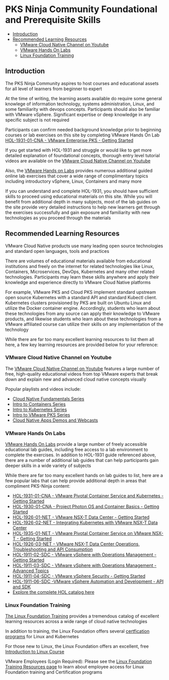 # PKS Ninja Community Foundational and Prerequisite Skills

- [Introduction]()
- [Recommended Learning Resources]()
  - [VMware Cloud Native Channel on Youtube]()
  - [VMware Hands On Labs]()
  - [Linux Foundation Training]()

## Introduction

The PKS Ninja Community aspires to host courses and educational assets for all level of learners from beginner to expert

At the time of writing, the learning assets available do require some general knowlege of information technology, systems administration, Linux, and some familiarity with devops concepts. Participants should also be familiar with VMware vSphere. Significant expertise or deep knowledge in any specific subject is not required

Participants can confirm needed background knowledge prior to beginning courses or lab exercises on this site by completing VMware Hands On Lab [HOL-1931-01-CNA - VMware Enterprise PKS - Getting Started](https://labs.hol.vmware.com/HOL/catalogs/catalog/874)

If you get started with HOL-1931 and struggle or would like to get more detailed explanation of foundational concepts, thorough entry level tutorial videos are available on the [VMware Cloud Native Channel on Youtube]() 

Also, the [VMware Hands on Labs]() provides numerous additional guided online lab exercises that cover a wide range of complimentary topics including introductory vSphere, Linux, Containers and many more

If you can understand and complete HOL-1931, you should have sufficient skills to proceed using educational materials on this site. While you will benefit from additional depth in many subjects, most of the lab guides on the site provide very detailed instructions to help new learners get through the exercises successfully and gain exposure and familiarity with new technologies as you proceed through the materials

## Recommended Learning Resources

VMware Cloud Native products use many leading open source technologies and standard open languages, tools and practices

There are volumes of educational materials available from educational institutions and freely on the internet for related technologies like Linux, Containers, Microservices, DevOps, Kubernetes and many other related technologies. Participants may learn these skills anywhere and apply their knowledge and experience directly to VMware Cloud Native platforms 

For example, VMware PKS and Cloud PKS implement standard upstream open source Kubernetes with a standard API and standard Kubectl client. Kubernetes clusters provisioned by PKS are built on Ubuntu Linux and utilize the Docker container engine. Accordingly, students who learn about these technologies from any source can apply their knowledge to VMware products, and likewise students who learn about these technologies from a VMware affiliated course can utilize their skills on any implementation of the technology

While there are far too many excellent learning resources to list them all here, a few key learning resources are provided below for your reference:

### VMware Cloud Native Channel on Youtube

The [VMware Cloud Native Channel on Youtube](https://www.youtube.com/channel/UCdkGV51Nu0unDNT58bHt9bg) features a large number of free, high-quality educational videos from top VMware experts that break down and explain new and advanced cloud native concepts visually

Popular playlists and videos include: 

- [Cloud Native Fundamentals Series](https://www.youtube.com/playlist?list=PL7bmigfV0EqQBOvECgGv1ZVavPxDJYKCL)
- [Intro to Containers Series](https://www.youtube.com/playlist?list=PL7bmigfV0EqQt5_pBPQ8tsZjI1w68-e0H)
- [Intro to Kubernetes Series](https://www.youtube.com/playlist?list=PL7bmigfV0EqQw4WnD0wF-SRBYttCFeBbF)
- [Intro to VMware PKS Series](https://www.youtube.com/playlist?list=PL7bmigfV0EqQErnfLXSI2yEUGRN6FOK_o)
- [Cloud Native Apps Demos and Webcasts](https://www.youtube.com/playlist?list=PL7bmigfV0EqQzsvOcT8KYfulg-lpNsooC)

### VMware Hands On Labs

[VMware Hands On Labs](https://communities.vmware.com/community/vmtn/resources/how) provide a large number of freely accessible educational lab guides, including free access to a lab environment to complete the exercises. In addition to HOL-1931 guide referenced above, there are a number of additional lab guides that can help participants gain deeper skills in a wide variety of subjects

While there are far too many excellent hands on lab guides to list, here are a few popular labs that can help provide additional depth in areas that compliment PKS-Ninja content:

- [HOL-1931-01-CNA - VMware Pivotal Container Service and Kubernetes - Getting Started](https://labs.hol.vmware.com/HOL/catalogs/catalog/874)
- [HOL-1930-01-CNA - Project Photon OS and Container Basics - Getting Started](https://labs.hol.vmware.com/HOL/catalogs/catalog/874)
- [HOL-1926-01-NET - VMware NSX-T Data Center - Getting Started](https://labs.hol.vmware.com/HOL/catalogs/catalog/877)
- [HOL-1926-02-NET - Integrating Kubernetes with VMware NSX-T Data Center](https://labs.hol.vmware.com/HOL/catalogs/catalog/877)
- [HOL-1935-01-NET - VMware Pivotal Container Service on VMware NSX-T - Getting Started](https://labs.hol.vmware.com/HOL/catalogs/catalog/877)
- [HOL-1926-03-NET - VMware NSX-T Data Center Operations, Troubleshooting and API Consumption](https://labs.hol.vmware.com/HOL/catalogs/catalog/877)
- [HOL-1911-02-SDC - VMware vSphere with Operations Management - Getting Started](https://labs.hol.vmware.com/HOL/catalogs/catalog/123)
- [HOL-1911-03-SDC - VMware vSphere with Operations Management - Advanced Topics](https://labs.hol.vmware.com/HOL/catalogs/catalog/123)
- [HOL-1911-04-SDC - VMware vSphere Security - Getting Started](https://labs.hol.vmware.com/HOL/catalogs/catalog/123)
- [HOL-1911-06-SDC -VMware vSphere Automation and Development - API and SDK](https://labs.hol.vmware.com/HOL/catalogs/catalog/123)
- [Explore the complete HOL catalog here](https://labs.hol.vmware.com/HOL/catalogs/catalog/all)

### Linux Foundation Training

[The Linux Foundation Training](https://training.linuxfoundation.org/training/plan-your-training/) provides a tremendous catalog of excellent learning resources across a wide range of cloud native technologies

In addition to training, the Linux Foundation offers several [certfication programs](https://training.linuxfoundation.org/certification/) for Linux and Kubernetes

For those new to Linux, the Linux Foundation offers an excellent, free [Introduction to Linux Course](https://training.linuxfoundation.org/training/introduction-to-linux/)

VMware Employees (Login Required): Please see the [Linux Foundation Training Resources page](https://confluence.eng.vmware.com/pages/viewpage.action?pageId=286729005) to learn about employee access for Linux Foundation training and Certification programs
